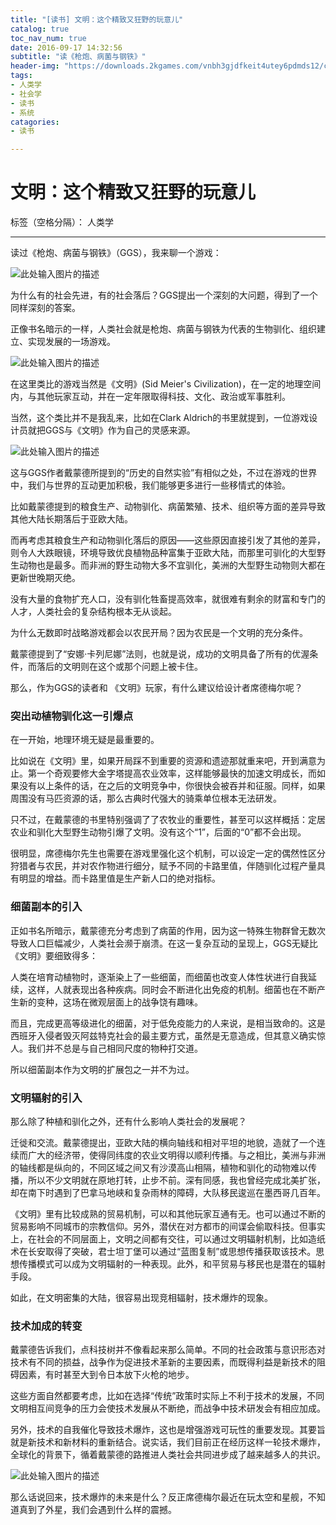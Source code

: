 ```yaml
---
title: "[读书] 文明：这个精致又狂野的玩意儿"
catalog: true
toc_nav_num: true
date: 2016-09-17 14:32:56
subtitle: "读《枪炮、病菌与钢铁》"
header-img: "https://downloads.2kgames.com/vnbh3gjdfkeit4utey6pdmds12/civ/img/CivilizationVI_keyart_horizontal_thm.jpg"
tags:
- 人类学
- 社会学
- 读书
- 系统
catagories:
- 读书

---
```


# 文明：这个精致又狂野的玩意儿

标签（空格分隔）： 人类学

---
读过《枪炮、病菌与钢铁》（GGS），我来聊一个游戏：

![此处输入图片的描述][1]

为什么有的社会先进，有的社会落后？GGS提出一个深刻的大问题，得到了一个同样深刻的答案。

正像书名暗示的一样，人类社会就是枪炮、病菌与钢铁为代表的生物驯化、组织建立、实现发展的一场游戏。

![此处输入图片的描述][2]

在这里类比的游戏当然是《文明》(Sid Meier's Civilization)，在一定的地理空间内，与其他玩家互动，并在一定年限取得科技、文化、政治或军事胜利。

当然，这个类比并不是我乱来，比如在Clark Aldrich的书里就提到，一位游戏设计员就把GGS与《文明》作为自己的灵感来源。

![此处输入图片的描述][3]

这与GGS作者戴蒙德所提到的“历史的自然实验”有相似之处，不过在游戏的世界中，我们与世界的互动更加积极，我们能够更多进行一些移情式的体验。

比如戴蒙德提到的粮食生产、动物驯化、病菌繁殖、技术、组织等方面的差异导致其他大陆长期落后于亚欧大陆。

而再考虑其粮食生产和动物驯化落后的原因——这些原因直接引发了其他的差异，则令人大跌眼镜，环境导致优良植物品种富集于亚欧大陆，而那里可驯化的大型野生动物也是最多。而非洲的野生动物大多不宜驯化，美洲的大型野生动物则大都在更新世晚期灭绝。

没有大量的食物扩充人口，没有驯化牲畜提高效率，就很难有剩余的财富和专门的人才，人类社会的复杂结构根本无从谈起。

为什么无数即时战略游戏都会以农民开局？因为农民是一个文明的充分条件。

戴蒙德提到了“安娜·卡列尼娜”法则，也就是说，成功的文明具备了所有的优渥条件，而落后的文明则在这个或那个问题上被卡住。

那么，作为GGS的读者和 《文明》玩家，有什么建议给设计者席德梅尔呢？

### 突出动植物驯化这一引爆点

在一开始，地理环境无疑是最重要的。

比如说在《文明》里，如果开局踩不到重要的资源和遗迹那就重来吧，开到满意为止。第一个奇观要修大金字塔提高农业效率，这样能够最快的加速文明成长，而如果没有以上条件的话，在之后的文明竞争中，你很快会被吞并和征服。同样，如果周围没有马匹资源的话，那么古典时代强大的骑乘单位根本无法研发。

只不过，在戴蒙德的书里特别强调了了农牧业的重要性，甚至可以这样概括：定居农业和驯化大型野生动物引爆了文明。没有这个“1”，后面的“0”都不会出现。

很明显，席德梅尔先生也需要在游戏里强化这个机制，可以设定一定的偶然性区分狩猎者与农民，并对农作物进行细分，赋予不同的卡路里值，伴随驯化过程产量具有明显的增益。而卡路里值是生产新人口的绝对指标。

### 细菌副本的引入

正如书名所暗示，戴蒙德充分考虑到了病菌的作用，因为这一特殊生物群曾无数次导致人口巨幅减少，人类社会濒于崩溃。在这一复杂互动的呈现上，GGS无疑比《文明》要细致得多：

人类在培育动植物时，逐渐染上了一些细菌，而细菌也改变人体性状进行自我延续，这样，人就表现出各种疾病。同时会不断进化出免疫的机制。细菌也在不断产生新的变种，这场在微观层面上的战争饶有趣味。

而且，完成更高等级进化的细菌，对于低免疫能力的人来说，是相当致命的。这是西班牙入侵者毁灭阿兹特克社会的最主要方式，虽然是无意造成，但其意义确实惊人。我们并不总是与自己相同尺度的物种打交道。

所以细菌副本作为文明的扩展包之一并不为过。

### 文明辐射的引入

那么除了种植和驯化之外，还有什么影响人类社会的发展呢？

迁徙和交流。戴蒙德提出，亚欧大陆的横向轴线和相对平坦的地貌，造就了一个连续而广大的经济带，使得同纬度的农业文明得以顺利传播。与之相比，美洲与非洲的轴线都是纵向的，不同区域之间又有沙漠高山相隔，植物和驯化的动物难以传播，所以不少文明就在原地打转，止步不前。深有同感，我也曾经完成北美扩张，却在南下时遇到了巴拿马地峡和复杂雨林的障碍，大队移民逡巡在墨西哥几百年。

《文明》里有比较成熟的贸易机制，可以和其他玩家互通有无。也可以通过不断的贸易影响不同城市的宗教信仰。另外，潜伏在对方都市的间谍会偷取科技。但事实上，在社会的不同层面上，文明之间都有交往，可以通过文明辐射机制，比如造纸术在长安取得了突破，君士坦丁堡可以通过“蓝图复制”或思想传播获取该技术。思想传播模式可以成为文明辐射的一种表现。此外，和平贸易与移民也是潜在的辐射手段。

如此，在文明密集的大陆，很容易出现竞相辐射，技术爆炸的现象。

### 技术加成的转变

戴蒙德告诉我们，点科技树并不像看起来那么简单。不同的社会政策与意识形态对技术有不同的损益，战争作为促进技术革新的主要因素，而既得利益是新技术的阻碍因素，有时甚至大到令日本放下火枪的地步。

这些方面自然都要考虑，比如在选择“传统”政策时实际上不利于技术的发展，不同文明相互间竞争的压力会使技术发展从不断绝，而战争中技术研发会有相应加成。

另外，技术的自我催化导致技术爆炸，这也是增强游戏可玩性的重要发现。其要旨就是新技术和新材料的重新结合。说实话，我们目前正在经历这样一轮技术爆炸，全球化的背景下，循着戴蒙德的路推进人类社会共同进步成了越来越多人的共识。

![此处输入图片的描述][4]

那么话说回来，技术爆炸的未来是什么？反正席德梅尔最近在玩太空和星舰，不知道真到了外星，我们会遇到什么样的震撼。


[1]: https://downloads.2kgames.com/vnbh3gjdfkeit4utey6pdmds12/civ/img/CivilizationVI_keyart_horizontal_thm.jpg
[2]: http://img.hackhome.com/newimg/20138/2013080856815705.png
[3]: http://ww2.sinaimg.cn/large/7f7082adjw1f7x19xlwmxj20er06h3z7.jpg
[4]: http://images.cgames.de/images/idgwpgsgp/bdb/2620263/944x531.jpg
